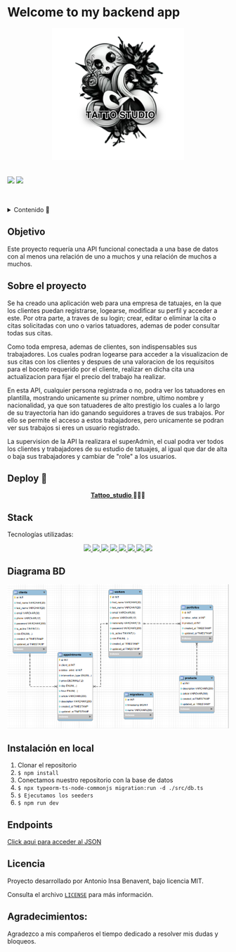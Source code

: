 # Welcome to my backend app
<div align="center">
  <img src="./src/images/logo_tattoo_studio.png" alt="imagen-db" width="300" height="300" />
</div>
<br></br>
<div>
<a href = "antonioinsa@tutanota.com"><img src="https://img.shields.io/badge/Gmail-C6362C?style=for-the-badge&logo=gmail&logoColor=white" target="_blank"></a>
<a href="https://www.linkedin.com/in/antonioinsa/" target="_blank"><img src="https://img.shields.io/badge/-LinkedIn-%230077B5?style=for-the-badge&logo=linkedin&logoColor=white" target="_blank"></a> 
</p>
</div>
<br></br>
<details>
  <summary>Contenido 📝</summary>
  <ol>
    <li><a href="#objetivo">Objetivo</a></li>
    <li><a href="#sobre-el-proyecto">Sobre el proyecto</a></li>
    <li><a href="#deploy-🚀">Deploy</a></li>
    <li><a href="#stack">Stack</a></li>
    <li><a href="#diagrama-bd">Diagrama</a></li>
    <li><a href="#instalación-en-local">Instalación</a></li>
    <li><a href="#endpoints">Endpoints</a></li>
    <a></li>
    <li><a href="#licencia">Licencia</a></li>
    <li><a href="#agradecimientos">Agradecimientos</a></li>
    
  </ol>
</details>

## Objetivo
Este proyecto requería una API funcional conectada a una base de datos con al menos una relación de uno a muchos y una relación de muchos a muchos.

## Sobre el proyecto
Se ha creado una aplicación web para una empresa de tatuajes, en la que los clientes puedan registrarse, logearse, modificar su perfil y acceder a este.
Por otra parte, a traves de su login; crear, editar o eliminar la cita o citas solicitadas con uno o varios tatuadores, ademas de poder consultar todas sus citas.

Como toda empresa, ademas de clientes, son indispensables sus trabajadores. Los cuales podran logearse para acceder a la visualizacion de sus citas con los clientes y despues de una valoracion de los requisitos para el boceto requerido por el cliente, realizar en dicha cita una actualizacion para fijar el precio del trabajo ha realizar.

En esta API, cualquier persona registrada o no, podra ver los tatuadores en plantilla, mostrando unicamente su primer nombre, ultimo nombre y nacionalidad, ya que son tatuaderes de alto prestigio los cuales a lo largo de su trayectoria han ido ganando seguidores a traves de sus trabajos.
Por ello se permite el acceso a estos trabajadores, pero unicamente se podran ver sus trabajos si eres un usuario registrado.

La supervision de la API la realizara el superAdmin, el cual podra ver todos los clientes y trabajadores de su estudio de tatuajes, al igual que dar de alta o baja sus trabajadores y cambiar de "role" a los usuarios.

## Deploy 🚀
<div align="center">
    <a href="https://antonioinsa.github.io/Tattoo_studio/"><strong> Tattoo_studio </strong></a>🚀🚀🚀
</div>

## Stack
Tecnologías utilizadas:
<div align="center">

<a href="https://www.expressjs.com/">
    <img src= "https://img.shields.io/badge/-Express.js-000"/>
</a>
<a href="https://nodejs.org/es/">
    <img src= "https://img.shields.io/badge/-Node.js-000?&logo=node.js"/>
</a>
<a href="https://www.typescriptlang.org/">
    <img src= "https://img.shields.io/badge/-TypeScript-000?&logo=TypeScript&logoColor=007ACC"/>
</a>
<a href="https://www.postman.com/">
    <img src= "https://img.shields.io/badge/-Postman-000?&logo=Postman"/>
</a>
<a href="https://www.mysql.com/">
    <img src= "https://img.shields.io/badge/-MySQL-000?&logo=mysql&logoColor=FFFFFF"/>
</a>
<a href="https://git-scm.com/">
    <img src= "https://img.shields.io/badge/-Git-000?&logo=git"/>
</a>
<a href="https://www.github.com/">
    <img src= "https://img.shields.io/badge/-GitHub-05122A?style=flat&logo=github"/>
</a>
<a href="https://jwt.io/">
    <img src= "https://img.shields.io/badge/JWT-black?style=for-the-badge&logo=JSON%20web%20tokens"/>
</a>
 </div>


## Diagrama BD
!['imagen-db'](./src/images/tattoo_studio.png)

## Instalación en local
1. Clonar el repositorio
2. ` $ npm install `
3. Conectamos nuestro repositorio con la base de datos 
4. ```$ npx typeorm-ts-node-commonjs migration:run -d ./src/db.ts ```
5. ``` $ Ejecutamos los seeders ``` 
6. ``` $ npm run dev ``` 

## Endpoints
<a href="./src/http/thunder-collection_Tattoo_studio.json">Click aqui para acceder al JSON</a>

## Licencia
Proyecto desarrollado por Antonio Insa Benavent, bajo licencia MIT.

Consulta el archivo <a href="./LICENSE">`LICENSE`</a> para más información.

## Agradecimientos:

Agradezco a mis compañeros el tiempo dedicado a resolver mis dudas y bloqueos.

